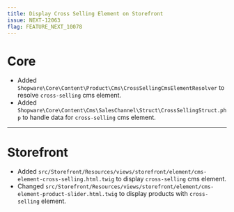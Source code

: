 ```yaml
---
title: Display Cross Selling Element on Storefront
issue: NEXT-12063
flag: FEATURE_NEXT_10078
---
```

# Core
* Added `Shopware\Core\Content\Product\Cms\CrossSellingCmsElementResolver` to resolve `cross-selling` cms element.
* Added `Shopware\Core\Content\Cms\SalesChannel\Struct\CrossSellingStruct.php` to handle data for `cross-selling` cms element.
___
# Storefront
* Added `src/Storefront/Resources/views/storefront/element/cms-element-cross-selling.html.twig` to display `cross-selling` cms element.
* Changed `src/Storefront/Resources/views/storefront/element/cms-element-product-slider.html.twig` to display products with `cross-selling` element.
